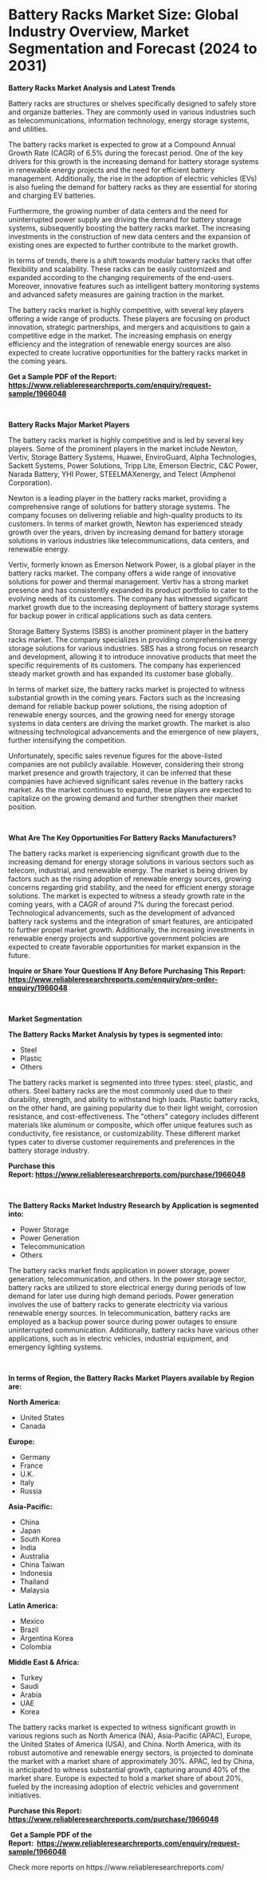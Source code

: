 <p><h1>Battery Racks Market Size: Global Industry Overview, Market Segmentation and Forecast (2024 to 2031)</h1></p><p><strong>Battery Racks Market Analysis and Latest Trends</strong></p>
<p><p>Battery racks are structures or shelves specifically designed to safely store and organize batteries. They are commonly used in various industries such as telecommunications, information technology, energy storage systems, and utilities.</p><p>The battery racks market is expected to grow at a Compound Annual Growth Rate (CAGR) of 6.5% during the forecast period. One of the key drivers for this growth is the increasing demand for battery storage systems in renewable energy projects and the need for efficient battery management. Additionally, the rise in the adoption of electric vehicles (EVs) is also fueling the demand for battery racks as they are essential for storing and charging EV batteries.</p><p>Furthermore, the growing number of data centers and the need for uninterrupted power supply are driving the demand for battery storage systems, subsequently boosting the battery racks market. The increasing investments in the construction of new data centers and the expansion of existing ones are expected to further contribute to the market growth.</p><p>In terms of trends, there is a shift towards modular battery racks that offer flexibility and scalability. These racks can be easily customized and expanded according to the changing requirements of the end-users. Moreover, innovative features such as intelligent battery monitoring systems and advanced safety measures are gaining traction in the market.</p><p>The battery racks market is highly competitive, with several key players offering a wide range of products. These players are focusing on product innovation, strategic partnerships, and mergers and acquisitions to gain a competitive edge in the market. The increasing emphasis on energy efficiency and the integration of renewable energy sources are also expected to create lucrative opportunities for the battery racks market in the coming years.</p></p>
<p><strong>Get a Sample PDF of the Report:&nbsp; <a href="https://www.reliableresearchreports.com/enquiry/request-sample/1966048">https://www.reliableresearchreports.com/enquiry/request-sample/1966048</a></strong></p>
<p>&nbsp;</p>
<p><strong>Battery Racks Major Market Players</strong></p>
<p><p>The battery racks market is highly competitive and is led by several key players. Some of the prominent players in the market include Newton, Vertiv, Storage Battery Systems, Huawei, EnviroGuard, Alpha Technologies, Sackett Systems, Power Solutions, Tripp Lite, Emerson Electric, C&C Power, Narada Battery, YHI Power, STEELMAXenergy, and Telect (Amphenol Corporation).</p><p>Newton is a leading player in the battery racks market, providing a comprehensive range of solutions for battery storage systems. The company focuses on delivering reliable and high-quality products to its customers. In terms of market growth, Newton has experienced steady growth over the years, driven by increasing demand for battery storage solutions in various industries like telecommunications, data centers, and renewable energy.</p><p>Vertiv, formerly known as Emerson Network Power, is a global player in the battery racks market. The company offers a wide range of innovative solutions for power and thermal management. Vertiv has a strong market presence and has consistently expanded its product portfolio to cater to the evolving needs of its customers. The company has witnessed significant market growth due to the increasing deployment of battery storage systems for backup power in critical applications such as data centers.</p><p>Storage Battery Systems (SBS) is another prominent player in the battery racks market. The company specializes in providing comprehensive energy storage solutions for various industries. SBS has a strong focus on research and development, allowing it to introduce innovative products that meet the specific requirements of its customers. The company has experienced steady market growth and has expanded its customer base globally.</p><p>In terms of market size, the battery racks market is projected to witness substantial growth in the coming years. Factors such as the increasing demand for reliable backup power solutions, the rising adoption of renewable energy sources, and the growing need for energy storage systems in data centers are driving the market growth. The market is also witnessing technological advancements and the emergence of new players, further intensifying the competition.</p><p>Unfortunately, specific sales revenue figures for the above-listed companies are not publicly available. However, considering their strong market presence and growth trajectory, it can be inferred that these companies have achieved significant sales revenue in the battery racks market. As the market continues to expand, these players are expected to capitalize on the growing demand and further strengthen their market position.</p></p>
<p>&nbsp;</p>
<p><strong>What Are The Key Opportunities For Battery Racks Manufacturers?</strong></p>
<p><p>The battery racks market is experiencing significant growth due to the increasing demand for energy storage solutions in various sectors such as telecom, industrial, and renewable energy. The market is being driven by factors such as the rising adoption of renewable energy sources, growing concerns regarding grid stability, and the need for efficient energy storage solutions. The market is expected to witness a steady growth rate in the coming years, with a CAGR of around 7% during the forecast period. Technological advancements, such as the development of advanced battery rack systems and the integration of smart features, are anticipated to further propel market growth. Additionally, the increasing investments in renewable energy projects and supportive government policies are expected to create favorable opportunities for market expansion in the future.</p></p>
<p><strong>Inquire or Share Your Questions If Any Before Purchasing This Report: <a href="https://www.reliableresearchreports.com/enquiry/pre-order-enquiry/1966048">https://www.reliableresearchreports.com/enquiry/pre-order-enquiry/1966048</a></strong></p>
<p>&nbsp;</p>
<p><strong>Market Segmentation</strong></p>
<p><strong>The Battery Racks Market Analysis by types is segmented into:</strong></p>
<p><ul><li>Steel</li><li>Plastic</li><li>Others</li></ul></p>
<p><p>The battery racks market is segmented into three types: steel, plastic, and others. Steel battery racks are the most commonly used due to their durability, strength, and ability to withstand high loads. Plastic battery racks, on the other hand, are gaining popularity due to their light weight, corrosion resistance, and cost-effectiveness. The "others" category includes different materials like aluminum or composite, which offer unique features such as conductivity, fire resistance, or customizability. These different market types cater to diverse customer requirements and preferences in the battery storage industry.</p></p>
<p><strong>Purchase this Report:&nbsp;<a href="https://www.reliableresearchreports.com/purchase/1966048">https://www.reliableresearchreports.com/purchase/1966048</a></strong></p>
<p>&nbsp;</p>
<p><strong>The Battery Racks Market Industry Research by Application is segmented into:</strong></p>
<p><ul><li>Power Storage</li><li>Power Generation</li><li>Telecommunication</li><li>Others</li></ul></p>
<p><p>The battery racks market finds application in power storage, power generation, telecommunication, and others. In the power storage sector, battery racks are utilized to store electrical energy during periods of low demand for later use during high demand periods. Power generation involves the use of battery racks to generate electricity via various renewable energy sources. In telecommunication, battery racks are employed as a backup power source during power outages to ensure uninterrupted communication. Additionally, battery racks have various other applications, such as in electric vehicles, industrial equipment, and emergency lighting systems.</p></p>
<p>&nbsp;</p>
<p><strong>In terms of Region, the Battery Racks Market Players available by Region are:</strong></p>
<p>
    <p> <strong> North America: </strong>
        <ul>
            <li>United States</li>
            <li>Canada</li>
        </ul>
        </p> 
    <p> <strong> Europe: </strong>
        <ul>
            <li>Germany</li>
            <li>France</li>
            <li>U.K.</li>
            <li>Italy</li>
            <li>Russia</li>
        </ul>
        </p> 
    <p> <strong> Asia-Pacific: </strong>
        <ul>
            <li>China</li>
            <li>Japan</li>
            <li>South Korea</li>
            <li>India</li>
            <li>Australia</li>
            <li>China Taiwan</li>
            <li>Indonesia</li>
            <li>Thailand</li>
            <li>Malaysia</li>
        </ul>
        </p> 
    <p> <strong> Latin America: </strong>
        <ul>
            <li>Mexico</li>
            <li>Brazil</li>
            <li>Argentina Korea</li>
            <li>Colombia</li>
        </ul>
        </p> 
    <p> <strong> Middle East & Africa: </strong>
        <ul>
            <li>Turkey</li>
            <li>Saudi</li>
            <li>Arabia</li>
            <li>UAE</li>
            <li>Korea</li>
        </ul>
    </p>
    </p>
<p><p>The battery racks market is expected to witness significant growth in various regions such as North America (NA), Asia-Pacific (APAC), Europe, the United States of America (USA), and China. North America, with its robust automotive and renewable energy sectors, is projected to dominate the market with a market share of approximately 30%. APAC, led by China, is anticipated to witness substantial growth, capturing around 40% of the market share. Europe is expected to hold a market share of about 20%, fueled by the increasing adoption of electric vehicles and government initiatives.</p></p>
<p><strong>Purchase this Report: <a href="https://www.reliableresearchreports.com/purchase/1966048">https://www.reliableresearchreports.com/purchase/1966048</a></strong></p>
<p>&nbsp;<strong>Get a Sample PDF of the Report:&nbsp;&nbsp;<a href="https://www.reliableresearchreports.com/enquiry/request-sample/1966048">https://www.reliableresearchreports.com/enquiry/request-sample/1966048</a></strong></p>
<p><strong></strong></p>
<p>Check more reports on https://www.reliableresearchreports.com/</p>